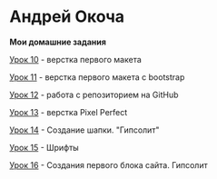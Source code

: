 # Андрей Окоча
**Мои домашние задания**

[Урок 10](https://kokogambo7.github.io/lesson_10/ "Мой первый сайт") - верстка первого макета

[Урок 11](https://kokogambo7.github.io/lessons_11/ "Мой первый сайт с bootstrap") - верстка первого макета c bootstrap

[Урок 12](https://kokogambo7.github.io/lessons_12/ "Моя первая домашка") - работа с репозиторием на GitHub

[Урок 13](https://kokogambo7.github.io/lesson_13/ "Верстка Pixel Perfect") - верстка Pixel Perfect

[Урок 14](https://kokogambo7.github.io/lessons%2014/ "Прктическое занятие. Создание шакпи") -  Создание шапки. "Гипсолит"

[Урок 15](https://kokogambo7.github.io/lessons%2018/ "Шрифты") -  Шрифты

[Урок 16](https://kokogambo7.github.io/lessons_19/ "Первый блок сайта") -  Создания первого блока сайта. Гипсолит



